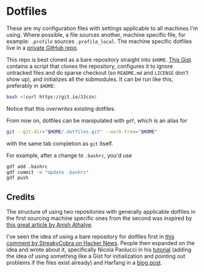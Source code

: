 # Dotfiles

These are my configuration files with settings applicable to all machines I'm
using. Where possible, a file sources another, machine specific file, for
example: `.profile` sources `.profile_local`. The machine specific dotfiles
live in a [private GitHub repo][1].

This repo is best cloned as a bare repository straight into `$HOME`. [This
Gist][2] contains a script that clones the repository, configures it to ignore
untracked files and do sparse checkout (so `README.md` and `LICENSE` don't show
up), and initializes all the submodules. It can be run like this, preferably in
`$HOME`:

```bash
bash <(curl https://git.io/JJczn)
```

Notice that this *overwrites* existing dotfiles.

From now on, dotfiles can be manipulated with `gdf`, which is an alias for

```bash
git --git-dir="$HOME/.dotfiles.git" --work-tree="$HOME"
```

with the same tab completion as `git` itself.

For example, after a change to `.bashrc`, you'd use

```bash
gdf add .bashrc
gdf commit -m "Update .bashrc"
gdf push
```

## Credits

The structure of using two repositories with generally applicable dotfiles in
the first sourcing machine specific ones from the second was inspired by [this
great article by Anish Athalye][3].

I've seen the idea of using a bare repository for dotfiles first in [this
comment by StreakyCobra on Hacker News][4]. People then expanded on the idea
and wrote about it, specifically Nicola Paolucci in his [tutorial][5] (adding
the idea of using something like a Gist for initialization and pointing out
problems if the files exist already) and Harfang in a [blog post][6].

[1]: https://github.com/bewuethr/dotfiles-local
[2]: https://gist.github.com/bewuethr/4d044f84989cb430a8b9c46dc4ea75c9
[3]: http://www.anishathalye.com/2014/08/03/managing-your-dotfiles
[4]: https://news.ycombinator.com/item?id=11071754
[5]: https://www.atlassian.com/git/tutorials/dotfiles
[6]: https://harfangk.github.io/2016/09/18/manage-dotfiles-with-a-git-bare-repository.html

